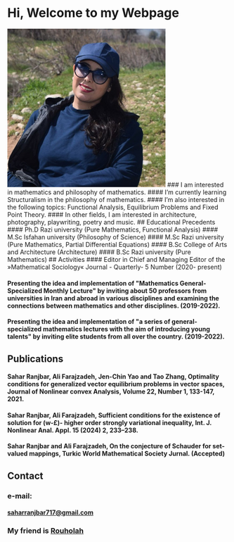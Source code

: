 # Hi, Welcome to my Webpage
<img src="Sahar.jpg" width="360">
### I am interested in mathematics and philosophy of mathematics.
#### I’m currently learning Structuralism in the philosophy of mathematics.
#### I’m also interested in the following topics: Functional Analysis, Equilibrium Problems and Fixed Point Theory.  
#### In other fields, I am interested in architecture, photography, playwriting, poetry and music.
## Educational Precedents
#### Ph.D Razi university (Pure Mathematics, Functional Analysis) 
#### M.Sc Isfahan university (Philosophy of Science) 
#### M.Sc Razi university (Pure Mathematics, Partial Differential Equations) 
#### B.Sc College of Arts and Architecture (Architecture) 
#### B.Sc Razi university (Pure Mathematics) 
## Activities
#### Editor in Chief and Managing Editor of the »Mathematical Sociology« Journal - Quarterly-  5 Number (2020- present)

#### Presenting the idea and implementation of "Mathematics General-Specialized Monthly Lecture" by inviting about 50 professors from universities in Iran and abroad in various disciplines and examining the connections between mathematics and other disciplines. (2019-2022).

#### Presenting the idea and implementation of "a series of general-specialized mathematics lectures with the aim of introducing young talents" by inviting elite students from all over the country. (2019-2022).

## Publications
#### Sahar Ranjbar, Ali Farajzadeh, Jen-Chin Yao and Tao Zhang, Optimality conditions for generalized vector equilibrium problems in vector spaces, Journal of Nonlinear convex Analysis, Volume 22, Number 1, 133-147, 2021.
#### Sahar Ranjbar, Ali Farajzadeh, Sufficient conditions for the existence of solution for (w-£)- higher order strongly variational inequality, Int. J. Nonlinear Anal. Appl. 15 (2024) 2, 233–238.
#### Sahar Ranjbar and Ali Farajzadeh, On the conjecture of Schauder for set-valued mappings, Turkic World Mathematical Society Jurnal. (Accepted)
## Contact
### e-mail:
#### saharranjbar717@gmail.com

### My friend is [Rouholah](http://rhoseininaveh.github.io)


